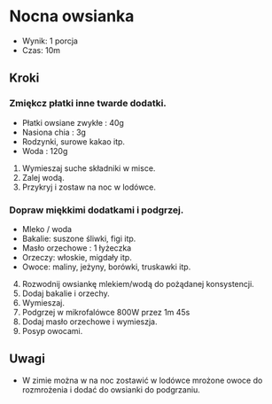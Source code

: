 # Nocna owsianka

- Wynik: 1 porcja
- Czas: 10m

## Kroki 

### Zmiękcz płatki inne twarde dodatki.

- Płatki owsiane zwykłe : 40g
- Nasiona chia : 3g
- Rodzynki, surowe kakao itp.
- Woda : 120g

1. Wymieszaj suche składniki w misce.
2. Zalej wodą.
3. Przykryj i zostaw na noc w lodówce.

### Dopraw miękkimi dodatkami i podgrzej.

- Mleko / woda
- Bakalie: suszone śliwki, figi itp.
- Masło orzechowe : 1 łyżeczka
- Orzeczy: włoskie, migdały itp.
- Owoce: maliny, jeżyny, borówki, truskawki itp.

4. Rozwodnij owsiankę mlekiem/wodą do pożądanej konsystencji.
5. Dodaj bakalie i orzechy.
6. Wymieszaj.
7. Podgrzej w mikrofalówce 800W przez 1m 45s
8. Dodaj masło orzechowe i wymieszja.
9. Posyp owocami.

## Uwagi

- W zimie można w na noc zostawić w lodówce mrożone owoce do rozmrożenia
i dodać do owsianki do podgrzaniu.
